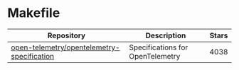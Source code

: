 # Makefile

| Repository                                                                                                  | Description                      | Stars |
| ----------------------------------------------------------------------------------------------------------- | -------------------------------- | ----- |
| [open-telemetry/opentelemetry-specification](https://github.com/open-telemetry/opentelemetry-specification) | Specifications for OpenTelemetry | 4038  |
